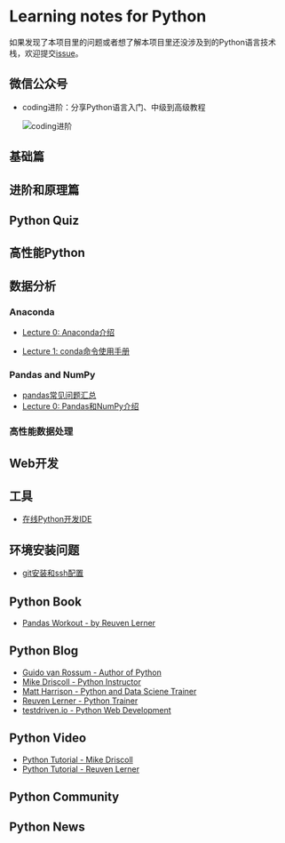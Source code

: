 # Learning notes for Python

如果发现了本项目里的问题或者想了解本项目里还没涉及到的Python语言技术栈，欢迎提交[issue](https://github.com/jincheng9/python_tutorial/issues/new)。

## 微信公众号

* coding进阶：分享Python语言入门、中级到高级教程

  ![coding进阶](./workspace/img/wechat.png)

## 基础篇

## 进阶和原理篇

## Python Quiz

## 高性能Python

## 数据分析

### Anaconda

* [Lecture 0: Anaconda介绍](./workspace/data_science/anaconda/0_intro.md)

* [Lecture 1: conda命令使用手册](./workspace/data_science/anaconda/1_cmd.md)

### Pandas and NumPy

* [pandas常见问题汇总](./workspace/data_science/pandas/faq.md)
* [Lecture 0: Pandas和NumPy介绍](./workspace/data_science/pandas/0_intro.md)

### 高性能数据处理

## Web开发

## 工具

* [在线Python开发IDE](https://www.online-ide.com/)

## 环境安装问题

* [git安装和ssh配置](./workspace/env/git.md)

## Python Book

* [Pandas Workout - by Reuven Lerner](https://www.manning.com/books/pandas-workout?utm_source=lerner&utm_medium=affiliate&utm_campaign=book_lerner2_pandas_8_3_21&a_aid=lerner&a_bid=614f7f29)

## Python Blog

* [Guido van Rossum - Author of Python](https://gvanrossum.github.io/)
* [Mike Driscoll - Python Instructor](https://www.blog.pythonlibrary.org/)
* [Matt Harrison - Python and Data Sciene Trainer](https://store.metasnake.com/)
* [Reuven Lerner - Python Trainer](https://lerner.co.il/blog/)
* [testdriven.io - Python Web Development](https://testdriven.io/blog/)

## Python Video

* [Python Tutorial - Mike Driscoll](https://www.youtube.com/c/MouseVsPython)
* [Python Tutorial - Reuven Lerner](https://www.youtube.com/reuvenlerner)

## Python Community

## Python News
